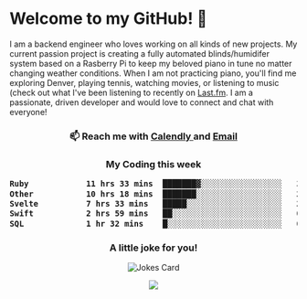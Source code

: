 <h1> Welcome to my GitHub! 👋 </h1>


  I am a backend engineer who loves working on all kinds of new projects. My current passion project is creating a fully automated blinds/humidifer system based on a Rasberry Pi to keep my beloved piano in tune no matter changing weather conditions. When I am not practicing piano, you'll find me exploring Denver, playing tennis, watching movies, or listening to music (check out what I've been listening to recently on [Last.fm](https://www.last.fm/user/mballa000). I am a passionate, driven developer and would love to connect and chat with everyone!

<h3 align = "center"> 📫 Reach me with <a href = "https://calendly.com/msbrandt00/30min"> Calendly </a> and <a href="mailto:msbrandt00@gmail.com">Email</a> 
 </h3>


 
<div align = "center"
[![Anurag's GitHub stats](https://github-readme-stats.vercel.app/api?username=mbrandt00)](https://github.com/anuraghazra/github-readme-stats)
          </div>
<h3 align="center">
  My Coding this week
<!--START_SECTION:waka-->

```txt
Ruby            11 hrs 33 mins  ███████▓░░░░░░░░░░░░░░░░░   30.98 %
Other           10 hrs 18 mins  ███████░░░░░░░░░░░░░░░░░░   27.61 %
Svelte          7 hrs 33 mins   █████░░░░░░░░░░░░░░░░░░░░   20.25 %
Swift           2 hrs 59 mins   ██░░░░░░░░░░░░░░░░░░░░░░░   08.03 %
SQL             1 hr 32 mins    █░░░░░░░░░░░░░░░░░░░░░░░░   04.14 %
```

<!--END_SECTION:waka-->

### A little joke for you!

![Jokes Card](https://readme-jokes.vercel.app/api?hideBorder)

<a href="https://www.linkedin.com/in/mbrandt00/"><img src="https://img.shields.io/badge/linkedin-%230077B5.svg?&style=for-the-badge&logo=linkedin&logoColor=white" /></a>
